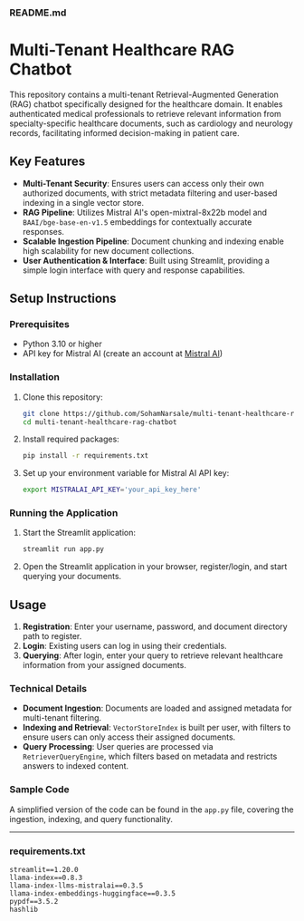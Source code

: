 ### **README.md**

# Multi-Tenant Healthcare RAG Chatbot

This repository contains a multi-tenant Retrieval-Augmented Generation (RAG) chatbot specifically designed for the healthcare domain. It enables authenticated medical professionals to retrieve relevant information from specialty-specific healthcare documents, such as cardiology and neurology records, facilitating informed decision-making in patient care.

## Key Features

- **Multi-Tenant Security**: Ensures users can access only their own authorized documents, with strict metadata filtering and user-based indexing in a single vector store.
- **RAG Pipeline**: Utilizes Mistral AI's open-mixtral-8x22b model and `BAAI/bge-base-en-v1.5` embeddings for contextually accurate responses.
- **Scalable Ingestion Pipeline**: Document chunking and indexing enable high scalability for new document collections.
- **User Authentication & Interface**: Built using Streamlit, providing a simple login interface with query and response capabilities.

## Setup Instructions

### Prerequisites

- Python 3.10 or higher
- API key for Mistral AI (create an account at [Mistral AI](https://mistral.ai/))
  
### Installation

1. Clone this repository:
    ```bash
    git clone https://github.com/SohamNarsale/multi-tenant-healthcare-rag-chatbot.git
    cd multi-tenant-healthcare-rag-chatbot
    ```
2. Install required packages:
    ```bash
    pip install -r requirements.txt
    ```
3. Set up your environment variable for Mistral AI API key:
    ```bash
    export MISTRALAI_API_KEY='your_api_key_here'
    ```

### Running the Application

1. Start the Streamlit application:
    ```bash
    streamlit run app.py
    ```
2. Open the Streamlit application in your browser, register/login, and start querying your documents.

## Usage

1. **Registration**: Enter your username, password, and document directory path to register.
2. **Login**: Existing users can log in using their credentials.
3. **Querying**: After login, enter your query to retrieve relevant healthcare information from your assigned documents. 

### Technical Details

- **Document Ingestion**: Documents are loaded and assigned metadata for multi-tenant filtering.
- **Indexing and Retrieval**: `VectorStoreIndex` is built per user, with filters to ensure users can only access their assigned documents.
- **Query Processing**: User queries are processed via `RetrieverQueryEngine`, which filters based on metadata and restricts answers to indexed content.

### Sample Code

A simplified version of the code can be found in the `app.py` file, covering the ingestion, indexing, and query functionality.

---

### **requirements.txt**

```plaintext
streamlit==1.20.0
llama-index==0.8.3
llama-index-llms-mistralai==0.3.5
llama-index-embeddings-huggingface==0.3.5
pypdf==3.5.2
hashlib
```